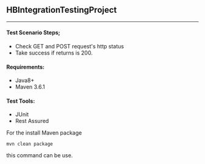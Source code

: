 ## HBIntegrationTestingProject
___

#### Test Scenario Steps;

* Check GET and POST request's http status  
* Take success if returns is 200.

#### Requirements: 
* Java8+
* Maven 3.6.1

#### Test Tools:
* JUnit
* Rest Assured

For the install Maven package
```
mvn clean package
```
this command can be use.
